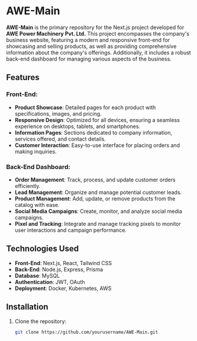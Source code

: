# AWE-Main

**AWE-Main** is the primary repository for the Next.js project developed for **AWE Power Machinery Pvt. Ltd.** This project encompasses the company's business website, featuring a modern and responsive front-end for showcasing and selling products, as well as providing comprehensive information about the company's offerings. Additionally, it includes a robust back-end dashboard for managing various aspects of the business.

## Features

### Front-End:
- **Product Showcase**: Detailed pages for each product with specifications, images, and pricing.
- **Responsive Design**: Optimized for all devices, ensuring a seamless experience on desktops, tablets, and smartphones.
- **Information Pages**: Sections dedicated to company information, services offered, and contact details.
- **Customer Interaction**: Easy-to-use interface for placing orders and making inquiries.

### Back-End Dashboard:
- **Order Management**: Track, process, and update customer orders efficiently.
- **Lead Management**: Organize and manage potential customer leads.
- **Product Management**: Add, update, or remove products from the catalog with ease.
- **Social Media Campaigns**: Create, monitor, and analyze social media campaigns.
- **Pixel and Tracking**: Integrate and manage tracking pixels to monitor user interactions and campaign performance.

## Technologies Used
- **Front-End**: Next.js, React, Tailwind CSS
- **Back-End**: Node.js, Express, Prisma
- **Database**: MySQL
- **Authentication**: JWT, OAuth
- **Deployment**: Docker, Kubernetes, AWS

## Installation

1. Clone the repository:
   ```bash
   git clone https://github.com/yourusername/AWE-Main.git
